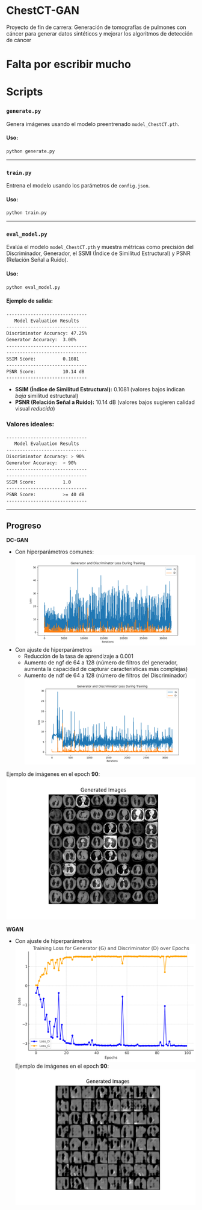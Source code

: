 # ChestCT-GAN
Proyecto de fin de carrera: Generación de tomografías de pulmones con cáncer para generar datos sintéticos y mejorar los algoritmos de detección de cáncer

# Falta por escribir mucho

# Scripts 

### `generate.py`
Genera imágenes usando el modelo preentrenado `model_ChestCT.pth`.

#### Uso:
```bash
python generate.py
```

---

### `train.py`
Entrena el modelo usando los parámetros de `config.json`.

#### Uso:
```bash
python train.py
```

---

### `eval_model.py`
Evalúa el modelo `model_ChestCT.pth` y muestra métricas como precisión del Discriminador, Generador, el SSMI (Índice de Similitud Estructural) y PSNR (Relación Señal a Ruido).

#### Uso:
```bash
python eval_model.py
```

#### Ejemplo de salida:
```bash
------------------------------
   Model Evaluation Results
------------------------------
Discriminator Accuracy: 47.25%
Generator Accuracy:  3.00%
------------------------------
------------------------------
SSIM Score:          0.1081
------------------------------
PSNR Score:          10.14 dB
------------------------------
```

- **SSIM (Índice de Similitud Estructural):** 0.1081 (valores bajos indican *baja* similitud estructural)
- **PSNR (Relación Señal a Ruido):** 10.14 dB (valores bajos sugieren calidad visual *reducida*)

### Valores ideales:
```bash
------------------------------
   Model Evaluation Results
------------------------------
Discriminator Accuracy: > 90% 
Generator Accuracy:  > 90% 
------------------------------
------------------------------
SSIM Score:          1.0 
------------------------------
PSNR Score:          >= 40 dB 
------------------------------

```

---

## Progreso
**DC-GAN**
- Con hiperparámetros comunes: 
![Hiperparámetros 1](img/dcgan_hiperparam1.png)
- Con ajuste de hiperparámetros
    + Reducción de la tasa de aprendizaje a 0.001
    + Aumento de ngf de 64 a 128 (número de filtros del generador, aumenta la capacidad de capturar características más complejas)
    + Aumento de ndf de 64 a 128 (número de filtros del Discriminador)
![Hiperparámetros 1](img/dcgan_hiperparam2.png)

Ejemplo de imágenes en el epoch **90**:
![epoch90_dcgan](img/epoch90_dcgan.png)


**WGAN**
- Con ajuste de hiperparámetros
![WGAN](img/wganGraph.png)
Ejemplo de imágenes en el epoch **90**:
![epoch90_dcgan](img/epoch90_wgan.png)
